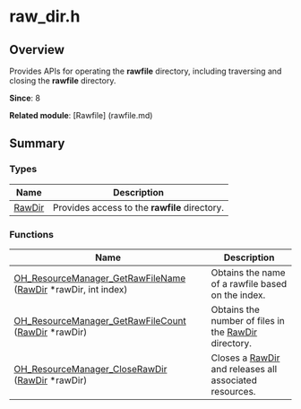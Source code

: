 # raw_dir.h


## Overview

Provides APIs for operating the **rawfile** directory, including traversing and closing the **rawfile** directory.

**Since**: 8

**Related module**: [Rawfile] (rawfile.md)


## Summary


### Types

| Name| Description| 
| -------- | -------- |
| [RawDir](rawfile.md#rawdir) | Provides access to the **rawfile** directory.| 


### Functions

| Name| Description| 
| -------- | -------- |
| [OH_ResourceManager_GetRawFileName](rawfile.md#oh_resourcemanager_getrawfilename) ([RawDir](rawfile.md#rawdir) \*rawDir, int index) | Obtains the name of a rawfile based on the index.| 
| [OH_ResourceManager_GetRawFileCount](rawfile.md#oh_resourcemanager_getrawfilecount) ([RawDir](rawfile.md#rawdir) \*rawDir) | Obtains the number of files in the [RawDir](rawfile.md#rawdir) directory.| 
| [OH_ResourceManager_CloseRawDir](rawfile.md#oh_resourcemanager_closerawdir) ([RawDir](rawfile.md#rawdir) \*rawDir) | Closes a [RawDir](rawfile.md#rawdir) and releases all associated resources.| 
